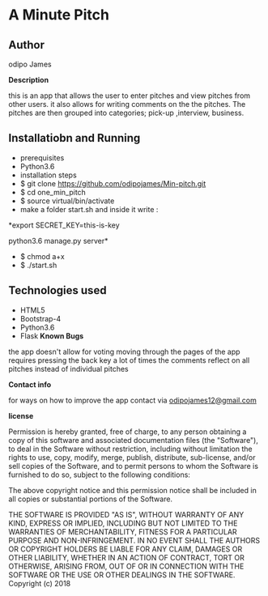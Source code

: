 # A Minute Pitch
## Author
odipo James

**Description**

this is an app that allows the user to enter pitches and view pitches from other users. it also allows for writing comments on the the pitches. The pitches are then grouped into categories; pick-up ,interview, business.

## Installatiobn and Running
* prerequisites
* Python3.6
* installation steps
* $ git clone   https://github.com/odipojames/Min-pitch.git
* $ cd one_min_pitch
* $ source virtual/bin/activate
* make a folder start.sh and inside it write :

*export SECRET_KEY=this-is-key

python3.6 manage.py server*

* $ chmod a+x
* $ ./start.sh

## Technologies used
* HTML5
* Bootstrap-4
* Python3.6
* Flask
**Known Bugs**

the app doesn't allow for voting
moving through the pages of the app requires pressing the back key a lot of times
the comments reflect on all pitches instead of individual pitches

**Contact info**

for ways on how to improve the app contact via odipojames12@gmail.com

**license**

Permission is hereby granted, free of charge, to any person obtaining a copy of this software and associated documentation files (the "Software"), to deal in the Software without restriction, including without limitation the rights to use, copy, modify, merge, publish, distribute, sub-license, and/or sell copies of the Software, and to permit persons to whom the Software is furnished to do so, subject to the following conditions:

The above copyright notice and this permission notice shall be included in all copies or substantial portions of the Software.

THE SOFTWARE IS PROVIDED "AS IS", WITHOUT WARRANTY OF ANY KIND, EXPRESS OR IMPLIED, INCLUDING BUT NOT LIMITED TO THE WARRANTIES OF MERCHANTABILITY, FITNESS FOR A PARTICULAR PURPOSE AND NON-INFRINGEMENT. IN NO EVENT SHALL THE AUTHORS OR COPYRIGHT HOLDERS BE LIABLE FOR ANY CLAIM, DAMAGES OR OTHER LIABILITY, WHETHER IN AN ACTION OF CONTRACT, TORT OR OTHERWISE, ARISING FROM, OUT OF OR IN CONNECTION WITH THE SOFTWARE OR THE USE OR OTHER DEALINGS IN THE SOFTWARE. Copyright (c) 2018
